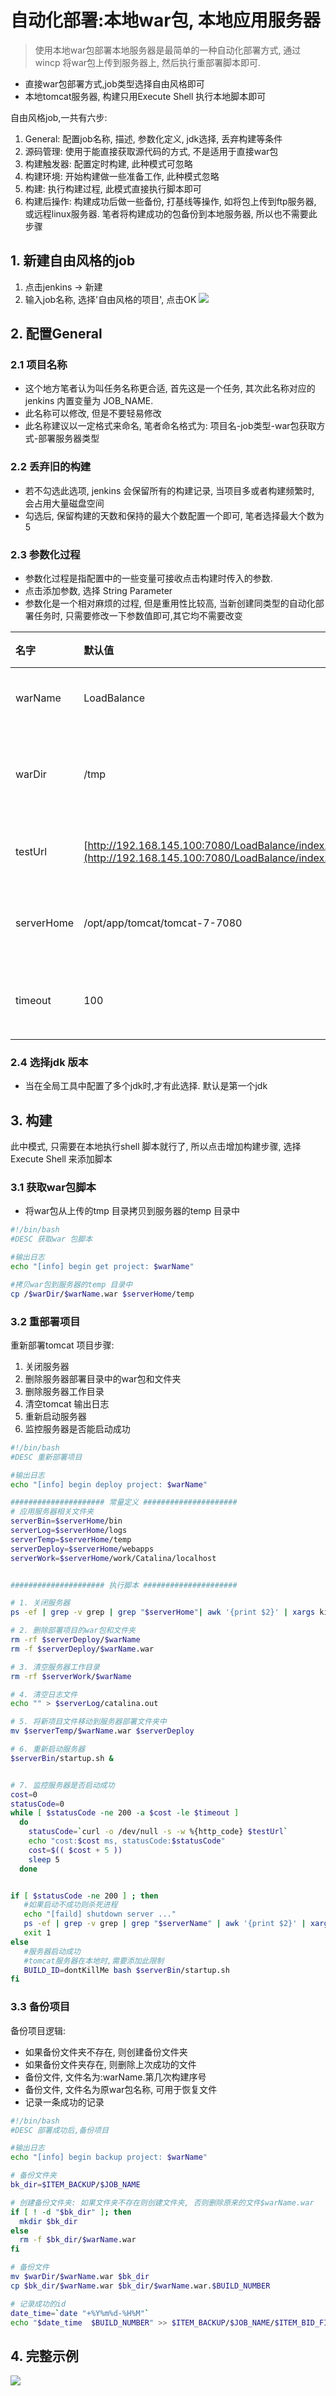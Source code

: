 # 自动化部署:本地war包, 本地应用服务器
> 使用本地war包部署本地服务器是最简单的一种自动化部署方式, 通过wincp 将war包上传到服务器上, 然后执行重部署脚本即可.

* 直接war包部署方式,job类型选择自由风格即可
* 本地tomcat服务器, 构建只用Execute Shell 执行本地脚本即可

自由风格job,一共有六步:
1. General: 配置job名称, 描述, 参数化定义, jdk选择, 丢弃构建等条件
2. 源码管理: 使用于能直接获取源代码的方式, 不是适用于直接war包
3. 构建触发器: 配置定时构建, 此种模式可忽略
4. 构建环境: 开始构建做一些准备工作, 此种模式忽略
5. 构建: 执行构建过程, 此模式直接执行脚本即可
6. 构建后操作: 构建成功后做一些备份, 打基线等操作, 如将包上传到ftp服务器, 或远程linux服务器. 笔者将构建成功的包备份到本地服务器, 所以也不需要此步骤


## 1. 新建自由风格的job

1. 点击jenkins -&gt; 新建
2. 输入job名称, 选择'自由风格的项目', 点击OK
   ![](/assets/jenkins_2017-06-016_205126.png)

## 2. 配置General

### 2.1 项目名称

* 这个地方笔者认为叫任务名称更合适, 首先这是一个任务, 其次此名称对应的jenkins 内置变量为 JOB\_NAME.
* 此名称可以修改, 但是不要轻易修改
* 此名称建议以一定格式来命名, 笔者命名格式为: 项目名-job类型-war包获取方式-部署服务器类型

### 2.2 丢弃旧的构建

* 若不勾选此选项, jenkins 会保留所有的构建记录, 当项目多或者构建频繁时, 会占用大量磁盘空间
* 勾选后, 保留构建的天数和保持的最大个数配置一个即可, 笔者选择最大个数为5

### 2.3 参数化过程

* 参数化过程是指配置中的一些变量可接收点击构建时传入的参数.
* 点击添加参数, 选择 String Parameter
* 参数化是一个相对麻烦的过程, 但是重用性比较高, 当新创建同类型的自动化部署任务时, 只需要修改一下参数值即可,其它均不需要改变

| 名字 | 默认值 | 描述 |
| :--- | :--- | :--- |
| warName | LoadBalance | war包名称 |
| warDir | /tmp | war 包所在目录 |
| testUrl | [http://192.168.145.100:7080/LoadBalance/index.jsp](http://192.168.145.100:7080/LoadBalance/index.jsp) | 测试地址 |
| serverHome | /opt/app/tomcat/tomcat-7-7080 | 服务器路径 |
| timeout | 100 | 超时时间\(s\) |


### 2.4 选择jdk 版本

* 当在全局工具中配置了多个jdk时,才有此选择. 默认是第一个jdk

## 3. 构建

此中模式, 只需要在本地执行shell 脚本就行了, 所以点击增加构建步骤, 选择Execute Shell 来添加脚本

### 3.1 获取war包脚本

* 将war包从上传的tmp 目录拷贝到服务器的temp 目录中

```bash
#!/bin/bash
#DESC 获取war 包脚本

#输出日志
echo "[info] begin get project: $warName"

#拷贝war包到服务器的temp 目录中
cp /$warDir/$warName.war $serverHome/temp
```

### 3.2 重部署项目
重新部署tomcat 项目步骤:
1. 关闭服务器
2. 删除服务器部署目录中的war包和文件夹
3. 删除服务器工作目录
4. 清空tomcat 输出日志
5. 重新启动服务器
6. 监控服务器是否能启动成功

```bash
#!/bin/bash
#DESC 重新部署项目

#输出日志
echo "[info] begin deploy project: $warName"

##################### 常量定义 #####################
# 应用服务器相关文件夹
serverBin=$serverHome/bin
serverLog=$serverHome/logs
serverTemp=$serverHome/temp
serverDeploy=$serverHome/webapps
serverWork=$serverHome/work/Catalina/localhost


##################### 执行脚本 #####################

# 1. 关闭服务器
ps -ef | grep -v grep | grep "$serverHome"| awk '{print $2}' | xargs kill -9

# 2. 删除部署项目的war包和文件夹
rm -rf $serverDeploy/$warName
rm -f $serverDeploy/$warName.war

# 3. 清空服务器工作目录
rm -rf $serverWork/$warName

# 4. 清空日志文件
echo "" > $serverLog/catalina.out

# 5. 将新项目文件移动到服务器部署文件夹中
mv $serverTemp/$warName.war $serverDeploy

# 6. 重新启动服务器
$serverBin/startup.sh &


# 7. 监控服务器是否启动成功
cost=0
statusCode=0
while [ $statusCode -ne 200 -a $cost -le $timeout ]  
  do
    statusCode=`curl -o /dev/null -s -w %{http_code} $testUrl`
    echo "cost:$cost ms, statusCode:$statusCode"
    cost=$(( $cost + 5 ))
    sleep 5
  done


if [ $statusCode -ne 200 ] ; then 
   #如果启动不成功则杀死进程
   echo "[faild] shutdown server ..."
   ps -ef | grep -v grep | grep "$serverName" | awk '{print $2}' | xargs kill -9
   exit 1
else
   #服务器启动成功
   #tomcat服务器在本地时,需要添加此限制   
   BUILD_ID=dontKillMe bash $serverBin/startup.sh
fi
```

### 3.3 备份项目
备份项目逻辑:
* 如果备份文件夹不存在, 则创建备份文件夹
* 如果备份文件夹存在, 则删除上次成功的文件
* 备份文件, 文件名为:warName.第几次构建序号
* 备份文件, 文件名为原war包名称, 可用于恢复文件
* 记录一条成功的记录

```bash
#!/bin/bash
#DESC 部署成功后,备份项目

#输出日志
echo "[info] begin backup project: $warName"

# 备份文件夹
bk_dir=$ITEM_BACKUP/$JOB_NAME

# 创建备份文件夹: 如果文件夹不存在则创建文件夹, 否则删除原来的文件$warName.war
if [ ! -d "$bk_dir" ]; then
  mkdir $bk_dir
else
  rm -f $bk_dir/$warName.war
fi

# 备份文件
mv $warDir/$warName.war $bk_dir
cp $bk_dir/$warName.war $bk_dir/$warName.war.$BUILD_NUMBER

# 记录成功的id
date_time=`date "+%Y%m%d-%H%M"`
echo "$date_time  $BUILD_NUMBER" >> $ITEM_BACKUP/$JOB_NAME/$ITEM_BID_FILE
```

## 4. 完整示例
![](/assets/jenkins_2017-06-16_212844.png)

